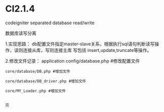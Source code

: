 # CI2.1.4
codeigniter  separated  database read/write   

数据库读写分离

1.实现思路： db配置文件指定master-slave关系，根据执行sql语句判断读写操作，读则连接从库，写则连接主库
写包括 insert,update,truncate等操作。



2.修改文件记录：
application
    config/database.php #修改配置文件
    
    core/database/DB.php #增加文件
    
    core/database/DB_driver.php #增加文件
    
    core/MY_Loader.php #增加文件
    
    
    完
    
